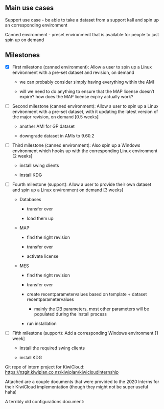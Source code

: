 ## Main use cases

Support use case -  be able to take a dataset from a support kall and spin up an corresponding environment

Canned environment - preset environment that is available for people to just spin up on demand

## Milestones

* [x] First milestone (canned environment): Allow a user to spin up a Linux environment with a pre-set dataset and revision, on demand 

  * we can probably consider simply having everything within the AMI

  * will we need to do anything to ensure that the MAP license doesn’t expire? how does the MAP license expiry actually work?

* [ ] Second milestone (canned environment): Allow a user to spin up a Linux environment with a pre-set dataset, with it updating the latest version of the major revision, on demand [0.5 weeks]

   * another AMI for GP dataset

   * downgrade dataset in AMIs to 9.60.2

* [ ] Third milestone (canned environment): Also spin up a Windows environment which hooks up with the corresponding Linux environment [2 weeks]

  * install swing clients

  * install KDG

* [ ] Fourth milestone (support): Allow a user to provide their own dataset and spin up a Linux environment on demand [3 weeks]

  * Databases

    * transfer over

    * load them up

  * MAP

    * find the right revision

    * transfer over

    * activate license

  * MES

    * find the right revision

    * transfer over

    * create recentparametervalues based on template + dataset recentparametervalues

      * mainly the DB parameters, most other parameters will be populated during the install process

    *  run installation

* [ ] Fifth milestone (support): Add a corresponding Windows environment [1 week]

  * install the required swing clients

  * install KDG

Git repo of intern project for KiwiCloud: https://nzgit.kiwiplan.co.nz/kiwiplan/kiwicloudinternship

Attached are a couple documents that were provided to the 2020 Interns for their KiwiCloud implementation (though they might not be super useful haha)

A terribly old configurations document:  
